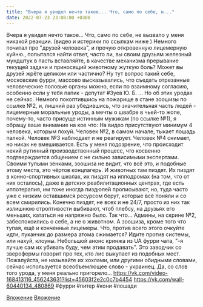 ```yaml
---
title: "Вчера я увидел нечто такое... Что, само по себе, н..."
date: 2022-07-23 23:08:00 +0300
---
```


Вчера я увидел нечто такое... Что, само по себе, не вызвало у меня никакой реакции. (видео и истерики по ссылкам ниже )
Немного почитал про "друзей человека", и прочую откровенную лицемерную хуйню., попытался найти ответ, часто ли, вы своим друзьям железный мундштук в пасть вставляйте, в качестве механизма прерывание текущей задачи и приносящий животному жуткую боль? Может вы друзей жрёте целиком или частично? Ну тут вопрос такий себе, московские фурри, массово высказывались, что съедать отрезанные человеческие половые органы можно, если по взаимному согласию, особенно если у тебя папик - депутат #Зуев Ю. Б. ... Но об этих уродах не сейчас.
Немного покоптившись на пожарище в стане зоошизы по ссылке №2, и, лишний раз убедившись, что значительная часть людей - лицемерные моральные уроды, а мечты о швабре в чьей-то жопе, почему-то, часто присуще истинным мужикам (по ссылке №1), я обращу ваше внимание на кое что:
На видео присутствуют минимум 4 человека, которым похуй. Человек №2, в самом начале, тыкает лошадь палкой. Человек №3 наблюдает и не реагирует. Человек №4 снимает, но никак не вмешивается.
Есть у меня подозрение, что происходит некий рутинный производственный процесс, что косвенно подтверждается общением с не сильно зависимыми экспертами.
Своими тупыми зенками, зоошиза не видит, что всё это, и подобные этому места, это чёртов концлагерь. И животных там пиздят. Их пиздят в конно-спортивных школах, их пиздят на ипподромах (на том, что от них осталось), даже в детских реабилитационных центрах, где есть иппотерапия, им тоже иногда пиздюлей прописывают, но, туда часто уже с низким оставшимся ресурсом берут, которые всё поняли и со всем смирились. Конечно пиздят, не всех и не 24/7, просто из них так излишнюю строптивости выбивают, чтоб плебсу, на друзьях его меньших, кататься не напряжно было.
Так что... Админы, на скрине №2, забеспокоились о себе, а не о животном. А зоошиза, кроме того что тупая, ещё и конченные лицемеры. Что, против всего этого очкуйте идти, пуканчик до размера атома сжимается?
Идите против системы, или нахуй, клоуны.
Небольшой анонс кринжа из UA фурри чата, "-я лучше сам их убивать буду, чем этим продавать". Это заводчик со зверофермы говорит про тех, кто лис выкупает из подобных мест. Пожалуйста, не называйте их хохлами, или другими обидными словами, сейчас используется всеобъемлющее слово - украинец. Да, со слов того урода, у меня реально пригорело...
https://vk.com/video-168413116_456243631?list=45603f2e2c0c7b4454
https://vk.com/wall-60440134_480869
#фурри #питер #кони #лошади


[Вложение](https://vk.com/photo41076938_457248877)
[Вложение](https://vk.com/photo41076938_457248878)
